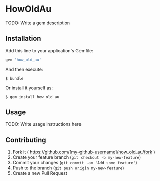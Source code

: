 # HowOldAu

TODO: Write a gem description

## Installation

Add this line to your application's Gemfile:

```ruby
gem 'how_old_au'
```

And then execute:

    $ bundle

Or install it yourself as:

    $ gem install how_old_au

## Usage

TODO: Write usage instructions here

## Contributing

1. Fork it ( https://github.com/[my-github-username]/how_old_au/fork )
2. Create your feature branch (`git checkout -b my-new-feature`)
3. Commit your changes (`git commit -am 'Add some feature'`)
4. Push to the branch (`git push origin my-new-feature`)
5. Create a new Pull Request
